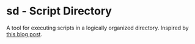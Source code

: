 # sd - Script Directory
A tool for executing scripts in a logically organized directory. Inspired by [this blog post](https://ianthehenry.com/posts/sd-my-script-directory/).
